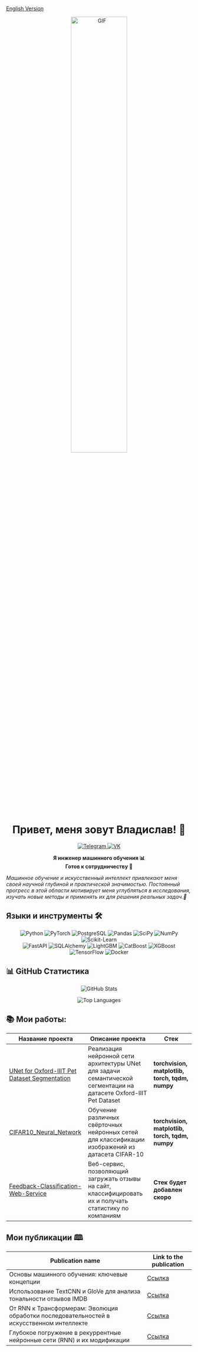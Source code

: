 [English Version](https://github.com/VladPl78916/VladPl78916/blob/readme-english-version/readme.en.md)


<p align="center">
  <img src="https://i.pinimg.com/originals/ba/2d/c8/ba2dc8be889560116d694d1aba3eb77b.gif" alt="GIF" width="55%">
</p>

<h1 align="center">Привет, меня зовут Владислав! 👋</h1>

<p align="center">
  <a href="https://t.me/VladPl_RG">
    <img src="https://img.shields.io/badge/TELEGRAM-blue?style=for-the-badge&logo=telegram&logoColor=white" alt="Telegram">
  </a>
  <a href="https://vk.com/id398362104">
    <img src="https://img.shields.io/badge/VK-0077FF?style=for-the-badge&logo=vk&logoColor=white" alt="VK">
  </a>
</p>

<p align="center">
  <b>Я инженер машинного обучения 📊</b><br>
  <b>Готов к сотрудничеству 🤝</b>
</p>

*Машинное обучение и искусственный интеллект привлекают меня своей научной глубиной и практической значимостью. Постоянный прогресс в этой области мотивирует меня углубляться в исследования, изучать новые методы и применять их для решения реальных задач.🚀*

<h2>Языки и инструменты 🛠️</h2>

<p align="center">
  <img src="https://img.shields.io/badge/Python-3776AB?style=flat&logo=python&logoColor=white" alt="Python" />
  <img src="https://img.shields.io/badge/PyTorch-EE4C2C?style=flat&logo=pytorch&logoColor=white" alt="PyTorch" />
  <img src="https://img.shields.io/badge/PostgreSQL-316192?style=flat&logo=postgresql&logoColor=white" alt="PostgreSQL" />
  <img src="https://img.shields.io/badge/Pandas-150458?style=flat&logo=pandas&logoColor=white" alt="Pandas" />
  <img src="https://img.shields.io/badge/SciPy-8CAAE6?style=flat&logo=scipy&logoColor=white" alt="SciPy" />
  <img src="https://img.shields.io/badge/Numpy-013243?style=flat&logo=numpy&logoColor=white" alt="NumPy" />
  <img src="https://img.shields.io/badge/scikit--learn-F7931E?style=flat&logo=scikitlearn&logoColor=white" alt="Scikit-Learn" />
  <br>
  <img src="https://img.shields.io/badge/FastAPI-009688?style=flat&logo=fastapi&logoColor=white" alt="FastAPI" />
  <img src="https://img.shields.io/badge/SQLAlchemy-000000?style=flat&logo=sqlite&logoColor=white" alt="SQLAlchemy" />
  <!-- Фреймворки для ML -->
  <img src="https://img.shields.io/badge/LightGBM-00BFFF?style=flat&logo=lightgbm&logoColor=white" alt="LightGBM" />
  <img src="https://img.shields.io/badge/CatBoost-FFB300?style=flat&logo=catboost&logoColor=white" alt="CatBoost" />
  <img src="https://img.shields.io/badge/XGBoost-AA4A44?style=flat&logo=xgboost&logoColor=white" alt="XGBoost" />
  <img src="https://img.shields.io/badge/TensorFlow-FF6F00?style=flat&logo=tensorflow&logoColor=white" alt="TensorFlow" />
  <img src="https://img.shields.io/badge/Docker-2496ED?style=flat&logo=docker&logoColor=white" alt="Docker" />

</p>


## 📊 GitHub Статистика

<p align="center">
  <img src="https://github-readme-stats.vercel.app/api?username=VladPl78916&show_icons=true&theme=tokyonight&count_private=true" alt="GitHub Stats">
</p>

<p align="center">
  <img src="https://github-readme-stats.vercel.app/api/top-langs/?username=VladPl78916&layout=compact&theme=tokyonight" alt="Top Languages">
</p>

## 📚 Мои работы:

| **Название проекта**                                      | **Описание проекта**                                                                                                                                               | **Стек**                         |
|-----------------------------------------------------------|--------------------------------------------------------------------------------------------------------------------------------------------------------------------|----------------------------------|
| [UNet for Oxford-IIIT Pet Dataset Segmentation](https://github.com/VladPl78916/Segmentation_Neural_Net)| Реализация нейронной сети архитектуры UNet для задачи семантической сегментации на датасете Oxford-IIIT Pet Dataset | **torchvision, matplotlib, torch, tqdm, numpy**|
| [CIFAR10_Neural_Network](https://github.com/VladPl78916/CIFAR10_Neural_Network) | Обучение различных свёрточных нейронных сетей для классификации изображений из датасета CIFAR-10 | **torchvision, matplotlib, torch, tqdm, numpy**|
| [Feedback-Classification-Web-Service](https://github.com/VladPl78916/Feedback-Classification-Web-Service) |Веб-сервис, позволяющий загружать отзывы на сайт, классифицировать их и получать статистику по компаниям| **Стек будет добавлен скоро**|

## Мои публикации 🕮

| Publication name | Link to the publication |
|-----------------|-------------------------|
| Основы машинного обучения: ключевые концепции | [Ссылка](https://telegra.ph/Osnovy-mashinnogo-obucheniya-klyuchevye-koncepcii-09-25) |
| Использование TextCNN и GloVe для анализа тональности отзывов IMDB | [Ссылка](https://telegra.ph/Ispolzovanie-TextCNN-i-GloVe-dlya-analiza-tonalnosti-otzyvov-IMDB-09-26) |
| От RNN к Трансформерам: Эволюция обработки последовательностей в искусственном интеллекте | [Ссылка](https://telegra.ph/Ot-RNN-k-Transformeram-EHvolyuciya-obrabotki-posledovatelnostej-v-iskusstvennom-intellekte-10-02) |
| Глубокое погружение в рекуррентные нейронные сети (RNN) и их модификации | [Ссылка](https://telegra.ph/CHto-takoe-RNN-Kak-rabotaet-rekurrentnaya-nejronnaya-set-10-09) |
